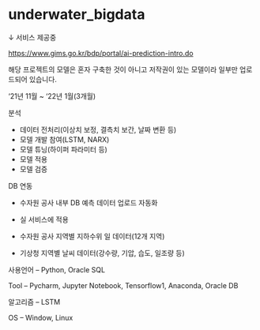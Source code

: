 # underwater_bigdata

↓ 서비스 제공중

https://www.gims.go.kr/bdp/portal/ai-prediction-intro.do

해당 프로젝트의 모델은 혼자 구축한 것이 아니고 저작권이 있는 모델이라 일부만 업로드되어 있습니다.

‘21년 11월 ~ ‘22년 1월(3개월)

분석
- 데이터 전처리(이상치 보정, 결측치 보간, 날짜 변환 등)
- 모델 개발 참여(LSTM, NARX)
- 모델 튜닝(하이퍼 파라미터 등)
- 모델 적용
- 모델 검증

DB 연동
- 수자원 공사 내부 DB 예측 데이터 업로드 자동화
- 실 서비스에 적용


- 수자원 공사 지역별 지하수위 일 데이터(12개 지역)
- 기상청 지역별 날씨 데이터(강수량, 기압, 습도, 일조량 등)

사용언어 – Python, Oracle SQL

Tool – Pycharm, Jupyter Notebook, Tensorflow1, Anaconda, Oracle DB

알고리즘 – LSTM

OS – Window, Linux

